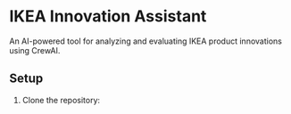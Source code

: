 # IKEA Innovation Assistant

An AI-powered tool for analyzing and evaluating IKEA product innovations using CrewAI.

## Setup

1. Clone the repository:
